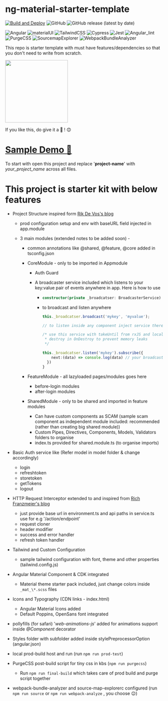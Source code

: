 # ng-material-starter-template

[![Build and Deploy](https://github.com/sardapv/ng-material-starter-template/actions/workflows/build-deploy.yml/badge.svg?branch=main)](https://github.com/sardapv/ng-material-starter-template/actions/workflows/build-deploy.yml) ![GitHub](https://img.shields.io/github/license/sardapv/ng-material-starter-template) ![GitHub release (latest by date)](https://img.shields.io/github/v/release/sardapv/ng-material-starter-template)

![Angular](https://img.shields.io/badge/Angular-12.0.0-red) ![materialUI](https://img.shields.io/badge/angular--material-12.0.0-blue) ![TailwindCSS](https://img.shields.io/badge/tailwindcss-2.1.2-%2306B6D4) ![Cypress](https://img.shields.io/badge/cypress-7.5.0-%23012) ![Jest](https://img.shields.io/badge/jest-27.0.4-%2316C213) ![Angular_lint](https://img.shields.io/badge/angular--eslint-12.0.1-important) ![PurgeCSS](https://img.shields.io/badge/postbuild%20purgecss-4.0.3-blueviolet) ![SourcemapExplorer](https://img.shields.io/badge/source--map--explorer-2.5.2-ff69b4) ![WebpackBundleAnalyzer](https://img.shields.io/badge/webpack--bundle--analyzer-4.4.1-yellow)

This repo is starter template with must have features/dependencies so that you don't need to write from scratch.

<img src="https://user-images.githubusercontent.com/14892874/119226913-1e386e00-bb29-11eb-8d54-d64ce453f5f6.png" width="200" height="200">

If you like this, do give it a 🌟 ! 😊

# [Sample Demo 🚀](https://sardapv.github.io/ng-material-starter-template/)

To start with open this project and replace '**project-name**' with _your_project_name_ across all files.

# This project is starter kit with below features

- Project Structure inspired form [Rik De Vos's blog](https://medium.com/dev-jam/5-tips-best-practices-to-organize-your-angular-project-e900db08702e)

  - prod configuration setup and env with baseURL field injected in app.module
  - 3 main modules (extended notes to be added soon) -

    - common annotations like @shared, @feature, @core added in tsconfig.json
    - CoreModule - only to be imported in Appmodule

      - Auth Guard
      - A broadcaster service included which listens to your key:value pair of events anywhere in app. Here is how to use

        - ```ts
          constructor(private _broadcatser: BroadcasterService) {}
          ```
        - to broadcast and listen anywhere

          ```ts
          this._broadcatser.broadcast('mykey', 'myvalue');

          // to listen inside any component inject service there and do simply below

          /* use this service with takeUntil from rxJS and local Subject &
           * destroy in OnDestroy to prevent memory leaks
           */

          this._broadcatser.listen('mykey').subscribe({
              next:(data) => console.log(data) // your broadcasted value
            })
          }
          ```

    - FeatureModule - all lazyloaded pages/modules goes here

      - before-login modules
      - after-login modules

    - SharedModule - only to be shared and imported in feature modules

      - Can have custom components as SCAM
        (sample scam component as independent module included: recommended (rather than creating big shared module))
      - Custom Pipes, Directives, Components, Models, Validators folders to organise
      - index.ts provided for shared.module.ts (to organise imports)

- Basic Auth service like (Refer model in model folder & change accordingly)

  - login
  - refreshtoken
  - storetoken
  - getTokens
  - logout

- HTTP Request Interceptor extended to and inspired from [Rich Franzmeier's blog](https://www.intertech.com/author/rich-franzmeier/ 'Posts by Rich Franzmeier')

  - just provide base url in environment.ts and api paths in service.ts use for e.g '/action/endpoint'
  - request cloner
  - header modifier
  - success and error handler
  - refresh token handler

- Tailwind and Custom Configuration

  - sample tailwind configuration with font, theme and other properties (tailwind.config.js)

- Angular Material Component & CDK integrated

  - Material theme starter pack included, just change colors inside `_mat_\*.scss` files

- Icons and Typography (CDN links - index.html)

  - Angular Material Icons added
  - Default Poppins, OpenSans font integrated

- pollyfills (for safari) '_web-animations-js_' added for animations support inside _@Component_ decorator
- Styles folder with subfolder added inside stylePreprocessorOption (angular.json)
- local prod-build host and run (run `npm run prod-test`)
- PurgeCSS post-build script for tiny css in kbs (`npm run purgecss`)

  - Run `npm run final-build` which takes care of prod build and purge script together

- webpack-bundle-analyzer and source-map-explorerc configured (run `npm run source` or `npm run webpack-analyze` , you choose 😉)
